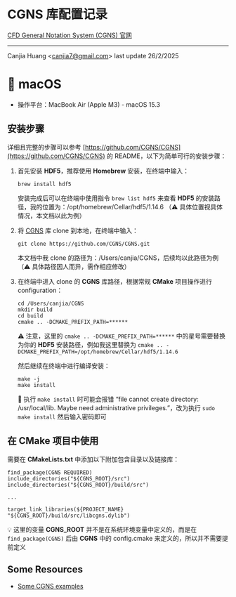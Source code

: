 # CGNS 库配置记录

[CFD General Notation System (CGNS) 官网](https://cgns.github.io/index.html)

---

Canjia Huang <<canjia7@gmail.com>> last update 26/2/2025

# :apple: macOS

- 操作平台：MacBook Air (Apple M3) - macOS 15.3

## 安装步骤

详细且完整的步骤可以参考 [https://github.com/CGNS/CGNS](https://github.com/CGNS/CGNS) 的 README，以下为简单可行的安装步骤：

1. 首先安装 **HDF5**，推荐使用 **Homebrew** 安装，在终端中输入：
   
   ```
   brew install hdf5
   ```
   
   安装完成后可以在终端中使用指令 `brew list hdf5` 来查看 **HDF5** 的安装路径，我的位置为：/opt/homebrew/Cellar/hdf5/1.14.6 （:warning: 具体位置视具体情况，本文档以此为例）

2. 将 [CGNS](https://github.com/CGNS/CGNS) 库 clone 到本地，在终端中输入：
   
   ```
   git clone https://github.com/CGNS/CGNS.git
   ```

   本文档中我 clone 的路径为：/Users/canjia/CGNS，后续均以此路径为例（:warning: 具体路径因人而异，需作相应修改）

3. 在终端中进入 clone 的 **CGNS** 库路径，根据常规 **CMake** 项目操作进行 configuration：

    ```
    cd /Users/canjia/CGNS
    mkdir build
    cd build
    cmake .. -DCMAKE_PREFIX_PATH=******
    ```

    :warning: 注意，这里的 `cmake .. -DCMAKE_PREFIX_PATH=******` 中的星号需要替换为你的 **HDF5** 安装路径，例如我这里替换为 `cmake .. -DCMAKE_PREFIX_PATH=/opt/homebrew/Cellar/hdf5/1.14.6`

    然后继续在终端中进行编译安装：

    ```
    make -j
    make install
    ```

    :no_entry_sign: 执行 `make install` 时可能会报错 “file cannot create directory: /usr/local/lib.  Maybe need administrative
  privileges.”，改为执行 `sudo make install` 然后输入密码即可

## 在 CMake 项目中使用

需要在 **CMakeLists.txt** 中添加以下附加包含目录以及链接库：

```
find_package(CGNS REQUIRED)
include_directories("${CGNS_ROOT}/src")
include_directories("${CGNS_ROOT}/build/src")

...

target_link_libraries(${PROJECT_NAME} "${CGNS_ROOT}/build/src/libcgns.dylib")
```

:bulb: 这里的变量 **CGNS_ROOT** 并不是在系统环境变量中定义的，而是在 `find_package(CGNS)` 后由 **CGNS** 中的 config.cmake 来定义的，所以并不需要提前定义

## Some Resources

- [Some CGNS examples](https://cgns.github.io/current/examples.html)